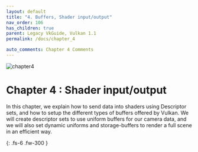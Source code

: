 ```yaml
---
layout: default
title: "4. Buffers, Shader input/output"
nav_order: 106
has_children: true
parent: Legacy VkGuide, Vulkan 1.1
permalink: /docs/chapter_4

auto_comments: Chapter 4 Comments
---
```

![chapter4]({{site.baseurl}}/diagrams/chapter4.png)
# Chapter 4 : Shader input/output

In this chapter, we explain how to send data into shaders using Descriptor sets, and how to setup the different types of buffers offered by Vulkan.
We will create descriptor sets to use uniform buffers for our camera data, and we will also set dynamic uniforms and storage-buffers to render a full scene in an efficient way.

{: .fs-6 .fw-300 }
